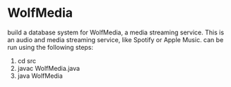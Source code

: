 # WolfMedia
build a database system for WolfMedia, a media streaming service. This is an audio and media streaming service, like Spotify or Apple Music. 
can be run using the following steps:
1. cd src
2. javac WolfMedia.java
3. java WolfMedia
